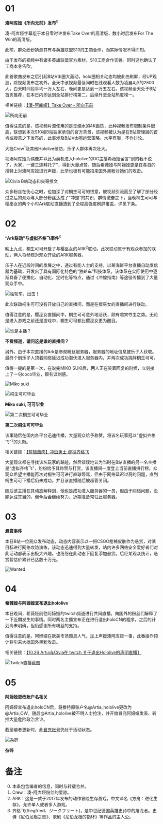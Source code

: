 # 01 

**湊阿库娅《所向无前》发布**<sup>0</sup>

凑-阿库娅字幕组于本日零时许发布Take Over的高清版，数小时后发布For The Win的高清版。

此前，群众纷纷猜测其有与英雄联盟S10的工商合作，而实际情况不得而知。

由于发布的视频中有诸多英雄联盟官方素材，S10工商合作实锤。同时这也确认了工商本身告吹。

此首歌曲发布之后引起B站Vtb圈大轰动，holo圈相关动态均被此曲刷屏，经UP观测，除视频发布之初外，全天中该视频最低同时在线观看人数为凌晨4点的2800人，白天时间段平均一万人左右，晚间更是达到一万五左右。该视频全天处于B站首页推荐，在本日内即达到全站排行榜第二，后续升至全站热度榜一。

相关链接：[【湊-阿库娅】Take Over - 所向无前](https://www.bilibili.com/video/BV1vT4y1F7oo)

![所向无前](img-aqua-s10.png)

值得注意的是，该视频片源使用的是无缩水的4K画质，此种视频发布限制条件很高，联想到本次S10被B站独家承包的官方背景，该视频被认为是在B站管理层的首肯或授意之下发布的，此事涉及B站Vtb圈运营策略，水平有限，不作讨论。

大批Crew<sup>1</sup>及其他Hololive破防，乐子人群体再次壮大。

视湊阿库娅为偶像并以此为契机进入hololive的OG主播希薇娅留言“别的我不说了，大家，一键三连拜托了”，得到大量点赞。随后希薇娅与阿媂娅更是在各自的推特上对湊阿库娅进行声援，此举也极有可能招来国外黑粉对她们的攻击。

![Civia B站动态和爽哥推文](img-civia-ywwui.png)

众多粉丝在伤心之时，也加深了对桐生可可的恨意，被视频引流而至了解了部分经过之后的观众与大部分粉丝达成了“冲蝗”的共识，群情激奋之下，当晚桐生可可与樱巫女的两个小时Ark联动直播遭到了全程高强度刷屏覆盖，详见下条。

# 02 

**“Ark联动”与虚拟齐格飞事件**<sup>0</sup>

晚上九点，桐生可可开启了与樱巫女的ARK<sup>2</sup>联动。此次联动属于有观众参加的联动，两人将参观对观众开放的ARK服务器。

乐子人在近段时间的发展之中，通过有能人士的支持，以某海鲜平台直播自动发信器为基础，开发出了具有国际化特色的“独轮车”科技体系，该体系在实际使用中逐渐具备了便携化、自动化、定时化等特点，通过《冲蝗指南》等途径传播到了大量观众手中。

![独轮车，出击！](img-wheelbarrow-attack.png)

此次联动桐生可可没有开放自己的直播间，而是在樱巫女的直播间进行联动。

值得注意的是，樱巫女直播间中，桐生可可意外地活跃，颇有喧宾夺主之势。无论是进入游戏之前还是游戏中，桐生可可都比樱巫女更为醒目。

![谁是主播？](img-sakura-miko-live-before-ark.png)

**不看频道，请问这是谁的直播间？**

另外，由于本次直播的Ark是参观粉丝服务器，服务器的地址信息被乐子人获取。最终个别乐子人顶着网络延迟成功潜伏进入服务器内，并两次成功挑衅桐生可可。

值得一提的是第一次，在说完MIKO SUKI后，两人正在笑着回复的时候，立刻接上了一句coco毕业，颇有讽刺感。

![Miko suki](img-sakura-miko-live-coco-graduate-01-miko-suki.png)

![桐生可可毕业](img-sakura-miko-live-coco-graduate-01-coco-graduate.png)

**Miko suki, 可可毕业**

![第二次桐生可可毕业](img-sakura-miko-live-coco-graduate-02.png)

**第二次桐生可可毕业**

该事随后在国内各平台迅速传播，大量观众给予称赞，将该名玩家冠以“虚拟齐格飞”<sup>3</sup>的头衔。

相关链接：[【剪辑熟肉】冲虫勇士 虚拟齐格飞](https://www.bilibili.com/video/BV19a4y1W7L7)

大量观众都在寻找该名玩家的踪迹，然后错误地认为当时在B站直播的另一名主播是“虚拟齐格飞”，纷纷给予其称赞与打赏，该直播间一度登上当前直播排行榜。众观众希望主播能再次对桐生可可进行直球辱骂，但由于网络延迟过高的问题，直到桐生可可下播后仍未成功，并且该直播随后被超管关闭。

随后该主播在其动态解释到，他也是成功进入服务器的一员，但由于网络问题，没能达成其目的，但今后会继续努力，近期准备常驻此服务器。

# 03

**悬赏事件**

本日B站一位观众发布动态，动态内容表示以一把CSGO枪械皮肤作为悬赏，对某目标进行网络攻防演练，该动态迅速得到大量转发，站内许多网络安全爱好者们对此活动都表示出极大兴趣，也纷纷在此动态下回复添加悬赏。后经某观众统计，悬赏暂估价累计已达数十万元。

![Wanted](img-wanted.png)

# 04

**希薇娅与阿媂娅宣布退出hololive**

本日晚间，希薇娅前往阿媂娅的twitch频道进行共同直播，向国外的粉丝们解释了一下近期发生的事情。同时两名主播宣布正在进行退出holoCN的程序，之后的计划尚未明确，但仍感谢所有粉丝的支持。

值得注意的是，阿媂娅在欧美市场颇具人气，加上声援湊阿库娅一事，此番操作预计将引来大批国外黑粉攻击。

相关链接：[【10.26 Artia与Civia在 twitch 关于退出Hololive的声明直播】](https://www.bilibili.com/video/BV1Wz4y1o7ZB)

![Twitch直播截图](img-artia-quit-hololive.png)

# 05

**阿媂娅更改账户名相关**

阿媂娅宣布退出holoCN后，将推特原账户名@Artia_hololive更改为@Artia_OW，随后@Artia_hololive被不明人士抢注，并开始冒充阿媂娅发表、转推大量危险政治言论。

截至编者更新时，此[冒充账号](https://twitter.com/artia_hololive)仍处于活动状态。

![杂碎](img-fake-artia-twitter-account.png)

**杂碎**

# 备注

0. 本条包含编者的信息，同时与转载合并。
1. Crew：凑-阿库娅粉丝的爱称。
2. ARK：这是一款于2017年发布的动作冒险生存游戏，中文译名《方舟：进化生存》。允许单人或者多人游戏。
3.  齐格飞(Siegfried、ジークフリート)，是中世纪德国英雄史诗中的屠龙者。史诗《尼伯龙根之歌》、歌剧《尼伯龙根的指环》等作品的主人公。